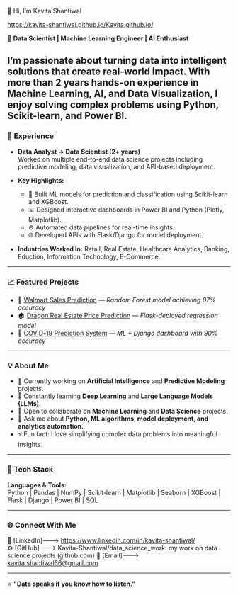 👋 Hi, I’m Kavita Shantiwal  

https://kavita-shantiwal.github.io/Kavita.github.io/

🚀 **Data Scientist | Machine Learning Engineer | AI Enthusiast**  

I’m passionate about turning data into intelligent solutions that create real-world impact. With more than 2 years hands-on experience in **Machine Learning, AI, and Data Visualization**, I enjoy solving complex problems using Python, Scikit-learn, and Power BI.  
----

### 💼 Experience  

- **Data Analyst → Data Scientist (2+ years)**  
  Worked on multiple end-to-end data science projects including predictive modeling, data visualization, and API-based deployment.  

- **Key Highlights:**  
  - 🧠 Built ML models for prediction and classification using Scikit-learn and XGBoost.  
  - 📊 Designed interactive dashboards in Power BI and Python (Plotly, Matplotlib).  
  - ⚙️ Automated data pipelines for real-time insights.  
  - 🌐 Developed APIs with Flask/Django for model deployment.  

- **Industries Worked In:** Retail, Real Estate, Healthcare Analytics, Banking, Eduction, Information Technology, E-Commerce.  

---

### 📈 Featured Projects  
- 🧠 [Walmart Sales Prediction](https://github.com/Kavita-Shantiwal/data_science_work/blob/main/4N-New_walmart_pred.ipynb) — *Random Forest model achieving 87% accuracy*  
- 🏠 [Dragon Real Estate Price Prediction](https://github.com/Kavita-Shantiwal/data_science_work/blob/main/Dragon.ipynb) — *Flask-deployed regression model*  
- 🧬 [COVID-19 Prediction System](https://github.com/Kavita-Shantiwal/data_science_work/blob/main/Covid_prediction.ipynb) — *ML + Django dashboard with 90% accuracy*  

---

### 💡 About Me  
- 🔭 Currently working on **Artificial Intelligence** and **Predictive Modeling** projects.  
- 🌱 Constantly learning **Deep Learning** and **Large Language Models (LLMs)**.  
- 👯 Open to collaborate on **Machine Learning** and **Data Science** projects.  
- 💬 Ask me about **Python, ML algorithms, model deployment, and analytics automation.**  
- ⚡ Fun fact: I love simplifying complex data problems into meaningful insights.  

---

### 🧰 Tech Stack  
**Languages & Tools:**  
Python | Pandas | NumPy | Scikit-learn | Matplotlib | Seaborn | XGBoost | Flask | Django | Power BI | SQL  

---



### 🌐 Connect With Me  
💼 [LinkedIn]---> https://www.linkedin.com/in/kavita-shantiwal/   
⚙️ [GitHub]---> Kavita-Shantiwal/data_science_work: my work on data science projects 
(github.com) 
📧 [Email]---> kavita.shantiwal66@gmail.com

---

⭐ **"Data speaks if you know how to listen."**  

